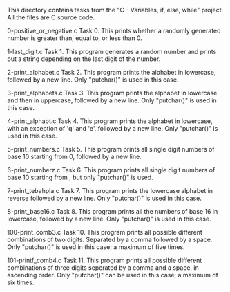This directory contains tasks from the "C - Variables, if, else, while" project.
All the files are C source code.

0-positive_or_negative.c
Task 0.
This prints whether a randomly generated number is greater than, equal to, or less than 0.

1-last_digit.c
Task 1.
This program generates a random number and prints out a string depending on the last digit of the number.

2-print_alphabet.c
Task 2.
This program prints the alphabet in lowercase, followed by a new line. Only "putchar()" is used in this case.

3-print_alphabets.c
Task 3.
This program prints the alphabet in lowercase and then in uppercase, followed by a new line. Only "putchar()" is used in this case.

4-print_alphabt.c
Task 4.
This program prints the alphabet in lowercase, with an exception of 'q' and 'e', followed by a new line. Only "putchar()" is used in this case.

5-print_numbers.c
Task 5.
This program prints all single digit numbers of base 10 starting from 0, followed by a new line.

6-print_numberz.c
Task 6.
This program prints all single digit numbers of base 10 starting from , but only "putchar()" is used.

7-print_tebahpla.c
Task 7.
This program prints the lowercase alphabet in reverse followed by a new line. Only "putchar()" is used in this case.

8-print_base16.c
Task 8.
This program prints all the numbers of base 16 in lowercase, followed by a new line. Only "putchar()" is used in this case.

100-print_comb3.c
Task 10.
This program prints all possible different combinations of two digits. Separated by a comma followed by a space. Only "putchar()" is used in this case; a maximum of five times.

101-printf_comb4.c
Task 11.
This program prints all possible different combinations of three digits seperated by a comma and a space, in ascending order. Only "putchar()" can be used in this case;  a maximum of six times.
